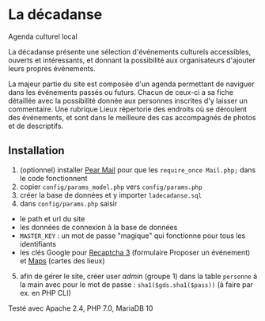 # La décadanse
Agenda culturel local

La décadanse présente une sélection d'événements culturels accessibles, ouverts et intéressants, et donnant la possibilité aux organisateurs d'ajouter leurs propres événements.

La majeur partie du site est composée d'un agenda permettant de naviguer dans les événements passés ou futurs. Chacun de ceux-ci a sa fiche détaillée avec la possibilité donnée aux personnes inscrites d'y laisser un commentaire. Une rubrique Lieux répertorie des endroits où se déroulent des événements, et sont dans le meilleure des cas accompagnés de photos et de descriptifs. 

## Installation

1. (optionnel) installer [Pear Mail](https://pear.php.net/package/Mail/) pour que les `require_once Mail.php;` dans le code fonctionnent
2. copier `config/params_model.php` vers `config/params.php`
3. créer la base de données et y importer `ladecadanse.sql`
4. dans `config/params.php` saisir 
  - le path et url du site
  - les données de connexion à la base de données
  - `MASTER_KEY` : un mot de passe "magique" qui fonctionne pour tous les identifiants
  - les clés Google pour [Recaptcha 3](https://www.google.com/recaptcha/intro/v3.html) (formulaire Proposer un événement) et [Maps](https://developers.google.com/maps/documentation/javascript/get-api-key) (cartes des lieux)
5. afin de gérer le site, créer user *admin* (groupe 1) dans la table `personne` à la main avec pour le mot de passe : `sha1($gds.sha1($pass))` (à faire par ex. en PHP CLI)

Testé avec Apache 2.4, PHP 7.0, MariaDB 10